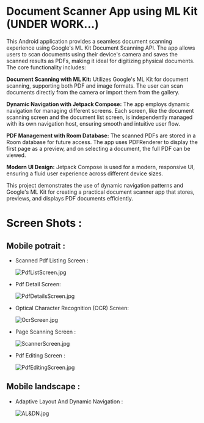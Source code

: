 # Document Scanner App using ML Kit (UNDER WORK...)

This Android application provides a seamless document scanning experience using Google's ML Kit Document Scanning API. The app allows users to scan documents using their device's camera and saves the scanned results as PDFs, making it ideal for digitizing physical documents. The core functionality includes:

**Document Scanning with ML Kit:** Utilizes Google's ML Kit for document scanning, supporting both PDF and image formats. The user can scan documents directly from the camera or import them from the gallery.

**Dynamic Navigation with Jetpack Compose:** The app employs dynamic navigation for managing different screens. Each screen, like the document scanning screen and the document list screen, is independently managed with its own navigation host, ensuring smooth and intuitive user flow.

**PDF Management with Room Database:** The scanned PDFs are stored in a Room database for future access. The app uses PDFRenderer to display the first page as a preview, and on selecting a document, the full PDF can be viewed.

**Modern UI Design:** Jetpack Compose is used for a modern, responsive UI, ensuring a fluid user experience across different device sizes.

This project demonstrates the use of dynamic navigation patterns and Google's ML Kit for creating a practical document scanner app that stores, previews, and displays PDF documents efficiently.

# Screen Shots :

## Mobile potrait :
- Scanned Pdf Listing Screen :
  
  ![PdfListScreen.jpg](./PdfScannerScr/PdfListScreen.jpg)
  
- Pdf Detail Screen:
  
  ![PdfDetailsScreen.jpg](./PdfScannerScr/PdfDetailsScreen.jpg)
  
- Optical Character Recognition (OCR) Screen:
  
  ![OcrScreen.jpg](./PdfScannerScr/OcrScreen.jpg)
  
- Page Scanning Screen :

  ![ScannerScreen.jpg](./PdfScannerScr/ScannerScreen.jpg)
  
- Pdf Editing Screen :
  
  ![PdfEditingScreen.jpg](./PdfScannerScr/PdfEditingScreen.jpg)

## Mobile landscape :
- Adaptive Layout And Dynamic Navigation :
  
  ![AL&DN.jpg](./PdfScannerScr/AL&DN.jpg)
